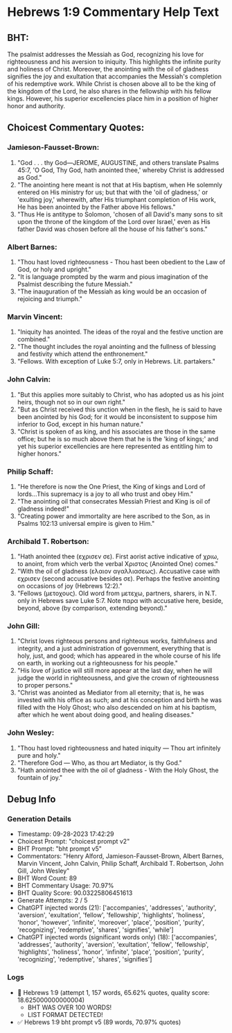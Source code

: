 # Hebrews 1:9 Commentary Help Text

## BHT:
The psalmist addresses the Messiah as God, recognizing his love for righteousness and his aversion to iniquity. This highlights the infinite purity and holiness of Christ. Moreover, the anointing with the oil of gladness signifies the joy and exultation that accompanies the Messiah's completion of his redemptive work. While Christ is chosen above all to be the king of the kingdom of the Lord, he also shares in the fellowship with his fellow kings. However, his superior excellencies place him in a position of higher honor and authority.

## Choicest Commentary Quotes:
### Jamieson-Fausset-Brown:
1. "God . . . thy God—JEROME, AUGUSTINE, and others translate Psalms 45:7, 'O God, Thy God, hath anointed thee,' whereby Christ is addressed as God."
2. "The anointing here meant is not that at His baptism, when He solemnly entered on His ministry for us; but that with the 'oil of gladness,' or 'exulting joy,' wherewith, after His triumphant completion of His work, He has been anointed by the Father above His fellows."
3. "Thus He is antitype to Solomon, 'chosen of all David's many sons to sit upon the throne of the kingdom of the Lord over Israel,' even as His father David was chosen before all the house of his father's sons."

### Albert Barnes:
1. "Thou hast loved righteousness - Thou hast been obedient to the Law of God, or holy and upright."
2. "It is language prompted by the warm and pious imagination of the Psalmist describing the future Messiah."
3. "The inauguration of the Messiah as king would be an occasion of rejoicing and triumph."

### Marvin Vincent:
1. "Iniquity has anointed. The ideas of the royal and the festive unction are combined."
2. "The thought includes the royal anointing and the fullness of blessing and festivity which attend the enthronement."
3. "Fellows. With exception of Luke 5:7, only in Hebrews. Lit. partakers."

### John Calvin:
1. "But this applies more suitably to Christ, who has adopted us as his joint heirs, though not so in our own right."
2. "But as Christ received this unction when in the flesh, he is said to have been anointed by his God; for it would be inconsistent to suppose him inferior to God, except in his human nature."
3. "Christ is spoken of as king, and his associates are those in the same office; but he is so much above them that he is the 'king of kings;' and yet his superior excellencies are here represented as entitling him to higher honors."

### Philip Schaff:
1. "He therefore is now the One Priest, the King of kings and Lord of lords...This supremacy is a joy to all who trust and obey Him." 
2. "The anointing oil that consecrates Messiah Priest and King is oil of gladness indeed!"
3. "Creating power and immortality are here ascribed to the Son, as in Psalms 102:13 universal empire is given to Him."

### Archibald T. Robertson:
1. "Hath anointed thee (εχρισεν σε). First aorist active indicative of χριω, to anoint, from which verb the verbal Χριστος (Anointed One) comes."
2. "With the oil of gladness (ελαιον αγαλλιασεως). Accusative case with εχρισεν (second accusative besides σε). Perhaps the festive anointing on occasions of joy (Hebrews 12:2)."
3. "Fellows (μετοχους). Old word from μετεχω, partners, sharers, in N.T. only in Hebrews save Luke 5:7. Note παρα with accusative here, beside, beyond, above (by comparison, extending beyond)."

### John Gill:
1. "Christ loves righteous persons and righteous works, faithfulness and integrity, and a just administration of government, everything that is holy, just, and good; which has appeared in the whole course of his life on earth, in working out a righteousness for his people."
2. "His love of justice will still more appear at the last day, when he will judge the world in righteousness, and give the crown of righteousness to proper persons."
3. "Christ was anointed as Mediator from all eternity; that is, he was invested with his office as such; and at his conception and birth he was filled with the Holy Ghost; who also descended on him at his baptism, after which he went about doing good, and healing diseases."

### John Wesley:
1. "Thou hast loved righteousness and hated iniquity — Thou art infinitely pure and holy."
2. "Therefore God — Who, as thou art Mediator, is thy God."
3. "Hath anointed thee with the oil of gladness - With the Holy Ghost, the fountain of joy."


## Debug Info
### Generation Details
- Timestamp: 09-28-2023 17:42:29
- Choicest Prompt: "choicest prompt v2"
- BHT Prompt: "bht prompt v5"
- Commentators: "Henry Alford, Jamieson-Fausset-Brown, Albert Barnes, Marvin Vincent, John Calvin, Philip Schaff, Archibald T. Robertson, John Gill, John Wesley"
- BHT Word Count: 89
- BHT Commentary Usage: 70.97%
- BHT Quality Score: 90.03225806451613
- Generate Attempts: 2 / 5
- ChatGPT injected words (21):
	['accompanies', 'addresses', 'authority', 'aversion', 'exultation', 'fellow', 'fellowship', 'highlights', 'holiness', 'honor', 'however', 'infinite', 'moreover', 'place', 'position', 'purity', 'recognizing', 'redemptive', 'shares', 'signifies', 'while']
- ChatGPT injected words (significant words only) (18):
	['accompanies', 'addresses', 'authority', 'aversion', 'exultation', 'fellow', 'fellowship', 'highlights', 'holiness', 'honor', 'infinite', 'place', 'position', 'purity', 'recognizing', 'redemptive', 'shares', 'signifies']

### Logs
- 🔄 Hebrews 1:9 (attempt 1, 157 words, 65.62% quotes, quality score: 18.625000000000004) 
	- BHT WAS OVER 100 WORDS! 
	- LIST FORMAT DETECTED!
- ✅ Hebrews 1:9 bht prompt v5 (89 words, 70.97% quotes)